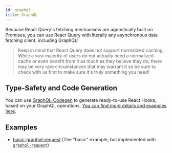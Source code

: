 ```yaml
---
id: graphql
title: GraphQL
---
```


Because React Query's fetching mechanisms are agnostically built on Promises, you can use React Query with literally any asynchronous data fetching client, including GraphQL!

> Keep in mind that React Query does not support normalized caching. While a vast majority of users do not actually need a normalized cache or even benefit from it as much as they believe they do, there may be very rare circumstances that may warrant it so be sure to check with us first to make sure it's truly something you need!

## Type-Safety and Code Generation

You can use [GraphQL-Codegen](https://graphql-code-generator.com/) to generate ready-to-use React Hooks, based on your GraphQL operations. [You can find more details and examples here](https://www.graphql-code-generator.com/docs/plugins/typescript-react-query).

## Examples

- [basic-graphql-request](./examples/basic-graphql-request) (The "basic" example, but implemented with [`graphql-request`](https://github.com/prisma-labs/graphql-request))
